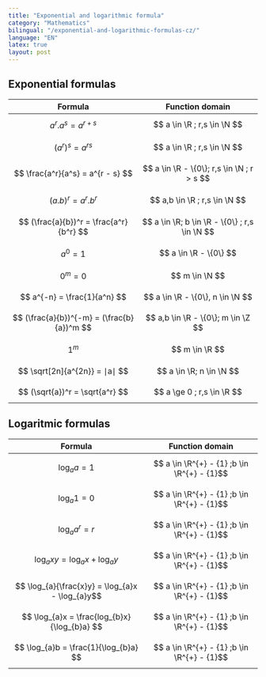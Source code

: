 ```yaml
---
title: "Exponential and logarithmic formula"
category: "Mathematics"
bilingual: "/exponential-and-logarithmic-formulas-cz/"
language: "EN"
latex: true
layout: post
---
```


## Exponential formulas

| Formula									 | Function domain							  	    |
|:------------------------------------------:|:------------------------------------------------:|
| $$ a^r . a^s = a^{r + s} $$ 			  	 | $$ a \in \R ; r,s \in \N $$ 					|
| $$ (a^r)^s = a^{rs} $$	  			  	 | $$ a \in \R ; r,s \in \N $$ 					|
| $$ \frac{a^r}{a^s} = a^{r - s} $$ 	  	 | $$ a \in \R - \{0\}; r,s \in \N ; r > s $$	 	| 
| $$ (a . b)^r = a^r . b^r $$			  	 | $$ a,b \in \R ; r,s \in \N $$					|
| $$ (\frac{a}{b})^r = \frac{a^r}{b^r} $$ 	 | $$ a \in \R; b \in \R - \{0\} ; r,s \in \N $$	|
| $$ a^0 = 1 $$ 						  	 | $$ a \in \R - \{0\} $$							|
| $$ 0^m = 0 $$ 						  	 | $$ m \in \N $$									|
| $$ a^{-n} = \frac{1}{a^n} $$			  	 | $$ a \in \R - \{0\}, n \in \N $$				|
| $$ (\frac{a}{b})^{-m} = (\frac{b}{a})^m $$ | $$ a,b \in \R - \{0\}; m \in \Z $$				|
| $$ 1^m $$									 | $$ m \in \R $$									|
| $$ \sqrt[2n]{a^{2n}} = ∣a∣ $$  	 		 | $$ a \in \R; n \in \N $$ 						|
| $$ (\sqrt{a})^r = \sqrt{a^r} $$	 		 | $$ a \ge 0 ; r,s \in \R $$						|


## Logaritmic formulas

| Formula			                		 		| Function domain								|
|:-------------------------------------------------:|:---------------------------------------------:|
| $$ \log_{a}a = 1 $$								| $$ a \in \R^{+} - {1} ;b \in \R^{+} - {1}$$ |
| $$ \log_{a}1 = 0 $$ 								| $$ a \in \R^{+} - {1} ;b \in \R^{+} - {1}$$ |
| $$ \log_{a}a^r = r $$ 							| $$ a \in \R^{+} - {1} ;b \in \R^{+} - {1}$$ |
| $$ \log_{a}xy = \log_{a}x + \log_{a}y $$	  		| $$ a \in \R^{+} - {1} ;b \in \R^{+} - {1}$$ |
| $$ \log_{a}{\frac{x}y} = \log_{a}x - \log_{a}y$$  | $$ a \in \R^{+} - {1} ;b \in \R^{+} - {1}$$ |
| $$ \log_{a}x = \frac{log_{b}x}{\log_{b}a} $$	    | $$ a \in \R^{+} - {1} ;b \in \R^{+} - {1}$$ |
| $$ \log_{a}b = \frac{1}{\log_{b}a} $$ 			| $$ a \in \R^{+} - {1} ;b \in \R^{+} - {1}$$ |

